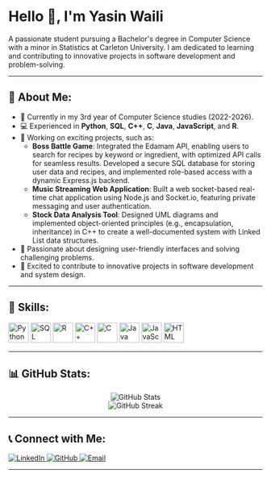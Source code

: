 # Hello 👋, I'm Yasin Waili
A passionate student pursuing a Bachelor's degree in Computer Science with a minor in Statistics at Carleton University. I am dedicated to learning and contributing to innovative projects in software development and problem-solving.

---

## 🚀 About Me:
- 🌱 Currently in my 3rd year of Computer Science studies (2022-2026).
- 💻 Experienced in **Python**, **SQL**, **C++**, **C**, **Java**, **JavaScript**, and **R**.
- 🔧 Working on exciting projects, such as:
  - **Boss Battle Game**: Integrated the Edamam API, enabling users to search for recipes by keyword or ingredient, with optimized API calls for seamless results. Developed a secure SQL database for storing user data and recipes, and implemented role-based access with a dynamic Express.js backend.
  - **Music Streaming Web Application**: Built a web socket-based real-time chat application using Node.js and Socket.io, featuring private messaging and user authentication.
  - **Stock Data Analysis Tool**: Designed UML diagrams and implemented object-oriented principles (e.g., encapsulation, inheritance) in C++ to create a well-documented system with Linked List data structures.
- 🎨 Passionate about designing user-friendly interfaces and solving challenging problems.
- 🌟 Excited to contribute to innovative projects in software development and system design.

---

## 🔧 Skills:
<p align="left">
  <img src="https://img.icons8.com/color/48/python.png" alt="Python" height="40"/>
  <img src="https://img.icons8.com/color/48/sql.png" alt="SQL" height="40"/>
  <img src="https://img.icons8.com/ios-filled/50/statistics.png" alt="R" height="40"/>
  <img src="https://img.icons8.com/color/48/c-plus-plus-logo.png" alt="C++" height="40"/>
  <img src="https://img.icons8.com/color/48/c-programming.png" alt="C" height="40"/>
  <img src="https://img.icons8.com/color/48/java-coffee-cup-logo.png" alt="Java" height="40"/>
  <img src="https://img.icons8.com/color/48/javascript.png" alt="JavaScript" height="40"/>
  <img src="https://img.icons8.com/color/48/html-5.png" alt="HTML" height="40"/>
</p>

---

## 📊 GitHub Stats:
<p align="center">
  <img src="https://github-readme-stats.vercel.app/api?username=YasinWaili&show_icons=true&theme=radical" alt="GitHub Stats"/>
  <br/>
  <img src="https://github-readme-streak-stats.herokuapp.com/?user=YasinWaili&theme=radical" alt="GitHub Streak"/>
</p>

---

## 📞 Connect with Me:
<p align="left">
  <a href="https://linkedin.com/in/YasinWaili" target="_blank">
    <img src="https://img.shields.io/badge/-LinkedIn-blue?style=flat&logo=linkedin" alt="LinkedIn"/>
  </a>
  <a href="https://github.com/YasinWaili" target="_blank">
    <img src="https://img.shields.io/badge/-GitHub-black?style=flat&logo=github" alt="GitHub"/>
  </a>
  <a href="mailto:Yasin.w04@gmail.com" target="_blank">
    <img src="https://img.shields.io/badge/-Email-red?style=flat&logo=gmail" alt="Email"/>
  </a>
</p>

---

